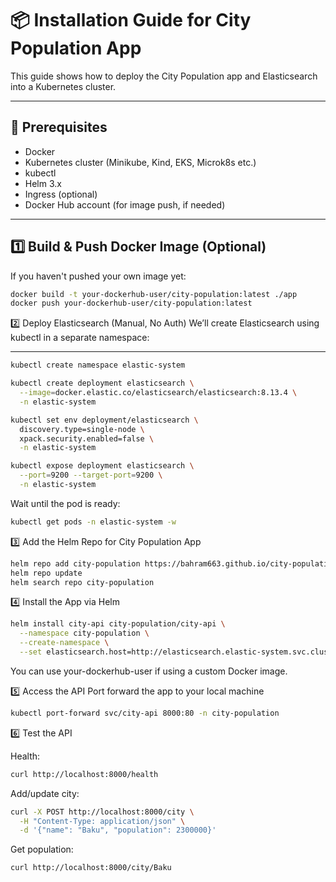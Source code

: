 # 📦 Installation Guide for City Population App

This guide shows how to deploy the City Population app and Elasticsearch into a Kubernetes cluster.

---

## 🧱 Prerequisites

- Docker
- Kubernetes cluster (Minikube, Kind, EKS, Microk8s etc.)
- kubectl
- Helm 3.x
- Ingress (optional)
- Docker Hub account (for image push, if needed)

---


## 1️⃣ Build & Push Docker Image (Optional)

If you haven't pushed your own image yet:
```bash
docker build -t your-dockerhub-user/city-population:latest ./app
docker push your-dockerhub-user/city-population:latest
```

2️⃣ Deploy Elasticsearch (Manual, No Auth)
We’ll create Elasticsearch using kubectl in a separate namespace:


---
```bash
kubectl create namespace elastic-system

kubectl create deployment elasticsearch \
  --image=docker.elastic.co/elasticsearch/elasticsearch:8.13.4 \
  -n elastic-system

kubectl set env deployment/elasticsearch \
  discovery.type=single-node \
  xpack.security.enabled=false \
  -n elastic-system

kubectl expose deployment elasticsearch \
  --port=9200 --target-port=9200 \
  -n elastic-system
```
Wait until the pod is ready:
```bash
kubectl get pods -n elastic-system -w
```

3️⃣ Add the Helm Repo for City Population App
```bash
helm repo add city-population https://bahram663.github.io/city-population/charts
helm repo update
helm search repo city-population
```
4️⃣ Install the App via Helm

```bash
helm install city-api city-population/city-api \
  --namespace city-population \
  --create-namespace \
  --set elasticsearch.host=http://elasticsearch.elastic-system.svc.cluster.local:9200
```
You can use your-dockerhub-user if using a custom Docker image.

5️⃣ Access the API
Port forward the app to your local machine


```bash
kubectl port-forward svc/city-api 8000:80 -n city-population
```
6️⃣ Test the API

Health:

```bash
curl http://localhost:8000/health
```

Add/update city:


```bash
curl -X POST http://localhost:8000/city \
  -H "Content-Type: application/json" \
  -d '{"name": "Baku", "population": 2300000}'
```
Get population:


```bash
curl http://localhost:8000/city/Baku
```
